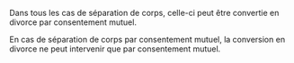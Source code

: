 Dans tous les cas de séparation de corps, celle-ci peut être convertie en divorce par consentement mutuel.


En cas de séparation de corps par consentement mutuel, la conversion en divorce ne peut intervenir que par consentement mutuel.

